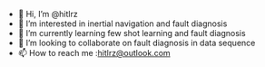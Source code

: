 - 👋 Hi, I’m @hitlrz
- 👀 I’m interested in inertial navigation and fault diagnosis
- 🌱 I’m currently learning few shot learning and fault diagnosis
- 💞️ I’m looking to collaborate on fault diagnosis in data sequence
- 📫 How to reach me :hitlrz@outlook.com

<!---
hitlrz/hitlrz is a ✨ special ✨ repository because its `README.md` (this file) appears on your GitHub profile.
You can click the Preview link to take a look at your changes.
--->
